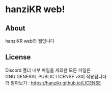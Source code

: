 # hanziKR web!
## About
hanziKR web의 웹입니다
## License
Discord 폴더 내부 파일을 제외한 모든 파일은\
GNU GENERAL PUBLIC LICENSE v3이 적용됩니다\
더 알아보기 : https://hanzikr.github.io/LICENSE
